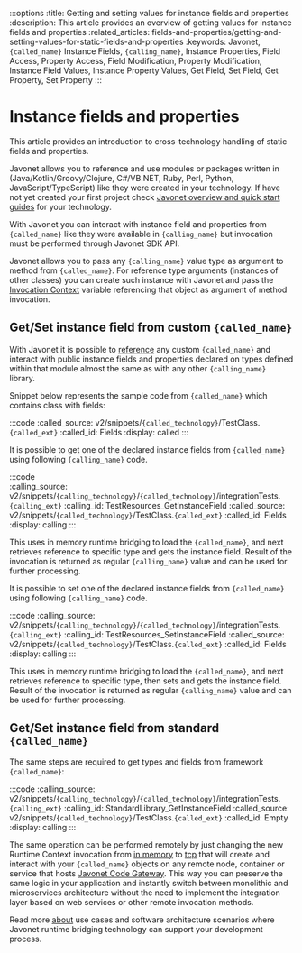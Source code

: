 :::options
:title: Getting and setting values for instance fields and properties
:description: This article provides an overview of getting values for instance fields and properties
:related_articles: fields-and-properties/getting-and-setting-values-for-static-fields-and-properties
:keywords: Javonet, `{called_name}` Instance Fields, `{calling_name}`, Instance Properties, Field Access, Property Access, Field Modification, Property Modification, Instance Field Values, Instance Property Values, Get Field, Set Field, Get Property, Set Property
:::

# Instance fields and properties  
  
This article provides an introduction to cross-technology handling of static fields and properties.  

Javonet allows you to reference and use modules or packages written in (Java/Kotlin/Groovy/Clojure, C#/VB.NET, Ruby, Perl, Python, JavaScript/TypeScript) like they were created in your technology. If have not yet created your first project check [Javonet overview and quick start guides](/guides/v2/`{calling_technology}`/`{called_technology}`/getting-started/about-javonet) for your technology.  
  
With Javonet you can interact with instance field and properties from `{called_name}` like they were available in `{calling_name}` but invocation must be performed through Javonet SDK API.  
  
Javonet allows you to pass any `{calling_name}` value type as argument to method from `{called_name}`. For reference type arguments (instances of other classes) you can create such instance with Javonet and pass the [Invocation Context](/guides/v2/`{calling_technology}`/`{called_technology}`/foundations/invocation-context) variable referencing that object as argument of method invocation.  
  
## Get/Set instance field from custom `{called_name}`
  
With Javonet it is possible to [reference](https://www.javonet.com/guides/v2/`{calling_technology}`/`{called_technology}`/getting-started/adding-references-to-libraries) any custom `{called_name}` and interact with public instance fields and properties declared on types defined within that module almost the same as with any other `{calling_name}` library.  
  
Snippet below represents the sample code from `{called_name}` which contains class with fields:

:::code
:called_source: v2/snippets/`{called_technology}`/TestClass.`{called_ext}`
:called_id: Fields
:display: called
:::

It is possible to get one of the declared instance fields from `{called_name}` using following `{calling_name}` code.  
  
:::code  
:calling_source: v2/snippets/`{calling_technology}`/`{called_technology}`/integrationTests.`{calling_ext}`
:calling_id: TestResources_GetInstanceField
:called_source: v2/snippets/`{called_technology}`/TestClass.`{called_ext}`
:called_id: Fields
:display: calling
:::

This uses in memory runtime bridging to load the `{called_name}`, and next retrieves reference to specific type and gets the instance field. Result of the invocation is returned as regular `{calling_name}` value and can be used for further processing.

It is possible to set one of the declared instance fields from `{called_name}` using following `{calling_name}` code.  

:::code
:calling_source: v2/snippets/`{calling_technology}`/`{called_technology}`/integrationTests.`{calling_ext}`
:calling_id: TestResources_SetInstanceField
:called_source: v2/snippets/`{called_technology}`/TestClass.`{called_ext}`
:called_id: Fields
:display: calling
:::

This uses in memory runtime bridging to load the `{called_name}`, and next retrieves reference to specific type, then sets and gets the instance field. Result of the invocation is returned as regular `{calling_name}` value and can be used for further processing.

## Get/Set instance field from standard `{called_name}`

The same steps are required to get types and fields from framework `{called_name}`:

:::code
:calling_source: v2/snippets/`{calling_technology}`/`{called_technology}`/integrationTests.`{calling_ext}`
:calling_id: StandardLibrary_GetInstanceField
:called_source: v2/snippets/`{called_technology}`/TestClass.`{called_ext}`
:called_id: Empty
:display: calling
:::

The same operation can be performed remotely by just changing the new Runtime Context invocation from [in memory](/guides/v2/`{calling_technology}`/`{called_technology}`/foundations/in-memory-channel) to [tcp](/guides/v2/`{calling_technology}`/`{called_technology}`/foundations/tcp-channel) that will create and interact with your `{called_name}` objects on any remote node, container or service that hosts [Javonet Code Gateway](/guides/v2/`{calling_technology}`/`{called_technology}`/javonet-code-gateway/about-javonet-code-gateway.md). This way you can preserve the same logic in your application and instantly switch between monolithic and microservices architecture without the need to implement the integration layer based on web services or other remote invocation methods.
  
Read more [about](/guides/v2/`{calling_technology}`/`{called_technology}`/getting-started/about-javonet) use cases and software architecture scenarios where Javonet runtime bridging technology can support your development process.
